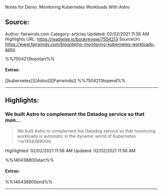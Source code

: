 Notes for Demo: Monitoring Kubernetes Workloads With Astro

## Source:
Author: fairwinds.com
Category: articles
Updated: 02/02/2021 11:56 AM
Highlights URL: https://readwise.io/bookreview/7504213
SourceUrl: https://www.fairwinds.com/blog/demo-monitoring-kubernetes-workloads-astro

%%7504213topstart%%
#### Extras:
[[kubernetes]][[Astro]][[Fairwinds]]
%%7504213topend%%


 
-----
 ## Highlights:

### We built Astro to complement the Datadog service so that mon...
>We built Astro to complement the Datadog service so that monitoring workloads is automatic in the dynamic world of Kubernetes ^rw140438800hl


Highlighted: 02/02/2021 11:56 AM
Updated: 02/02/2021 11:56 AM

%%140438800start%%
#### Extras:

%%140438800end%%



------

